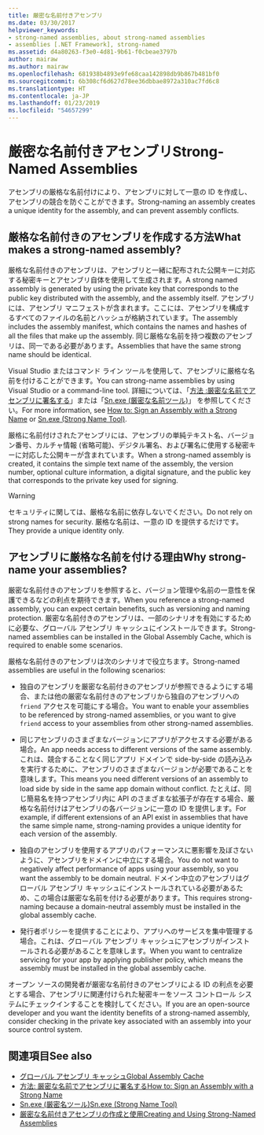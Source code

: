 ```yaml
---
title: 厳密な名前付きアセンブリ
ms.date: 03/30/2017
helpviewer_keywords:
- strong-named assemblies, about strong-named assemblies
- assemblies [.NET Framework], strong-named
ms.assetid: d4a80263-f3e0-4d81-9b61-f0cbeae3797b
author: mairaw
ms.author: mairaw
ms.openlocfilehash: 681938b4893e9fe68caa142898db9b867b481bf0
ms.sourcegitcommit: 6b308cf6d627d78ee36dbbae8972a310ac7fd6c8
ms.translationtype: HT
ms.contentlocale: ja-JP
ms.lasthandoff: 01/23/2019
ms.locfileid: "54657299"
---
```

# <a name="strong-named-assemblies"></a><span data-ttu-id="53365-102">厳密な名前付きアセンブリ</span><span class="sxs-lookup"><span data-stu-id="53365-102">Strong-Named Assemblies</span></span>
<span data-ttu-id="53365-103">アセンブリの厳格な名前付けにより、アセンブリに対して一意の ID を作成し、アセンブリの競合を防ぐことができます。</span><span class="sxs-lookup"><span data-stu-id="53365-103">Strong-naming an assembly creates a unique identity for the assembly, and can prevent assembly conflicts.</span></span>  
  
## <a name="what-makes-a-strong-named-assembly"></a><span data-ttu-id="53365-104">厳格な名前付きのアセンブリを作成する方法</span><span class="sxs-lookup"><span data-stu-id="53365-104">What makes a strong-named assembly?</span></span>  
 <span data-ttu-id="53365-105">厳格な名前付きのアセンブリは、アセンブリと一緒に配布された公開キーに対応する秘密キーとアセンブリ自体を使用して生成されます。</span><span class="sxs-lookup"><span data-stu-id="53365-105">A strong named assembly is generated by using the private key that corresponds to the public key distributed with the assembly, and the assembly itself.</span></span> <span data-ttu-id="53365-106">アセンブリには、アセンブリ マニフェストが含まれます。ここには、アセンブリを構成するすべてのファイルの名前とハッシュが格納されています。</span><span class="sxs-lookup"><span data-stu-id="53365-106">The assembly includes the assembly manifest, which contains the names and hashes of all the files that make up the assembly.</span></span> <span data-ttu-id="53365-107">同じ厳格な名前を持つ複数のアセンブリは、同一である必要があります。</span><span class="sxs-lookup"><span data-stu-id="53365-107">Assemblies that have the same strong name should be identical.</span></span>  
  
 <span data-ttu-id="53365-108">Visual Studio またはコマンド ライン ツールを使用して、アセンブリに厳格な名前を付けることができます。</span><span class="sxs-lookup"><span data-stu-id="53365-108">You can strong-name assemblies by using Visual Studio or a command-line tool.</span></span> <span data-ttu-id="53365-109">詳細については、「[方法 :厳密な名前でアセンブリに署名する](../../../docs/framework/app-domains/how-to-sign-an-assembly-with-a-strong-name.md)」または「[Sn.exe (厳密な名前ツール)](../../../docs/framework/tools/sn-exe-strong-name-tool.md)」 を参照してください。</span><span class="sxs-lookup"><span data-stu-id="53365-109">For more information, see [How to: Sign an Assembly with a Strong Name](../../../docs/framework/app-domains/how-to-sign-an-assembly-with-a-strong-name.md) or [Sn.exe (Strong Name Tool)](../../../docs/framework/tools/sn-exe-strong-name-tool.md).</span></span>  
  
 <span data-ttu-id="53365-110">厳格に名前付けされたアセンブリには、アセンブリの単純テキスト名、バージョン番号、カルチャ情報 (省略可能)、デジタル署名、および署名に使用する秘密キーに対応した公開キーが含まれています。</span><span class="sxs-lookup"><span data-stu-id="53365-110">When a strong-named assembly is created, it contains the simple text name of the assembly, the version number, optional culture information, a digital signature, and the public key that corresponds to the private key used for signing.</span></span>  
  
> [!WARNING]
>  <span data-ttu-id="53365-111">セキュリティに関しては、厳格な名前に依存しないでください。</span><span class="sxs-lookup"><span data-stu-id="53365-111">Do not rely on strong names for security.</span></span> <span data-ttu-id="53365-112">厳格な名前は、一意の ID を提供するだけです。</span><span class="sxs-lookup"><span data-stu-id="53365-112">They provide a unique identity only.</span></span>  
  
## <a name="why-strong-name-your-assemblies"></a><span data-ttu-id="53365-113">アセンブリに厳格な名前を付ける理由</span><span class="sxs-lookup"><span data-stu-id="53365-113">Why strong-name your assemblies?</span></span>  
 <span data-ttu-id="53365-114">厳密な名前付きのアセンブリを参照すると、バージョン管理や名前の一意性を保護できるなどの利点を期待できます。</span><span class="sxs-lookup"><span data-stu-id="53365-114">When you reference a strong-named assembly, you can expect certain benefits, such as versioning and naming protection.</span></span> <span data-ttu-id="53365-115">厳密な名前付きのアセンブリは、一部のシナリオを有効にするために必要な、グローバル アセンブリ キャッシュにインストールできます。</span><span class="sxs-lookup"><span data-stu-id="53365-115">Strong-named assemblies can be installed in the Global Assembly Cache, which is required to enable some scenarios.</span></span>  
  
 <span data-ttu-id="53365-116">厳格な名前付きのアセンブリは次のシナリオで役立ちます。</span><span class="sxs-lookup"><span data-stu-id="53365-116">Strong-named assemblies are useful in the following scenarios:</span></span>  
  
-   <span data-ttu-id="53365-117">独自のアセンブリを厳密な名前付きのアセンブリが参照できるようにする場合、または他の厳密な名前付きのアセンブリから独自のアセンブリへの `friend` アクセスを可能にする場合。</span><span class="sxs-lookup"><span data-stu-id="53365-117">You want to enable your assemblies to be referenced by strong-named assemblies, or you want to give `friend` access to your assemblies from other strong-named assemblies.</span></span>  
  
-   <span data-ttu-id="53365-118">同じアセンブリのさまざまなバージョンにアプリがアクセスする必要がある場合。</span><span class="sxs-lookup"><span data-stu-id="53365-118">An app needs access to different versions of the same assembly.</span></span> <span data-ttu-id="53365-119">これは、競合することなく同じアプリ ドメインで side-by-side の読み込みを実行するために、アセンブリのさまざまなバージョンが必要であることを意味します。</span><span class="sxs-lookup"><span data-stu-id="53365-119">This means  you need different versions of an assembly to load side by side in the same app domain without conflict.</span></span> <span data-ttu-id="53365-120">たとえば、同じ簡易名を持つアセンブリ内に API のさまざまな拡張子が存在する場合、厳格な名前付けはアセンブリの各バージョンに一意の ID を提供します。</span><span class="sxs-lookup"><span data-stu-id="53365-120">For example, if different extensions of an API exist in assemblies that have the same simple name, strong-naming provides a unique identity for each version of the assembly.</span></span>  
  
-   <span data-ttu-id="53365-121">独自のアセンブリを使用するアプリのパフォーマンスに悪影響を及ぼさないように、アセンブリをドメインに中立にする場合。</span><span class="sxs-lookup"><span data-stu-id="53365-121">You do not want to negatively affect performance of apps using your assembly, so you want the assembly to be domain neutral.</span></span> <span data-ttu-id="53365-122">ドメイン中立のアセンブリはグローバル アセンブリ キャッシュにインストールされている必要があるため、この場合は厳密な名前を付ける必要があります。</span><span class="sxs-lookup"><span data-stu-id="53365-122">This requires strong-naming because a domain-neutral assembly must be installed in the global assembly cache.</span></span>  
  
-   <span data-ttu-id="53365-123">発行者ポリシーを提供することにより、アプリへのサービスを集中管理する場合。これは、グローバル アセンブリ キャッシュにアセンブリがインストールされる必要があることを意味します。</span><span class="sxs-lookup"><span data-stu-id="53365-123">When you want to centralize servicing for your app by applying publisher policy, which means the assembly must be installed in the  global assembly cache.</span></span>  
  
 <span data-ttu-id="53365-124">オープン ソースの開発者が厳密な名前付きのアセンブリによる ID の利点を必要とする場合、アセンブリに関連付けられた秘密キーをソース コントロール システムにチェックインすることを検討してください。</span><span class="sxs-lookup"><span data-stu-id="53365-124">If you are an open-source developer and you want the identity benefits of a strong-named assembly, consider checking in the private key associated with an assembly into your source control system.</span></span>  
  
## <a name="see-also"></a><span data-ttu-id="53365-125">関連項目</span><span class="sxs-lookup"><span data-stu-id="53365-125">See also</span></span>
- [<span data-ttu-id="53365-126">グローバル アセンブリ キャッシュ</span><span class="sxs-lookup"><span data-stu-id="53365-126">Global Assembly Cache</span></span>](../../../docs/framework/app-domains/gac.md)
- [<span data-ttu-id="53365-127">方法: 厳密な名前でアセンブリに署名する</span><span class="sxs-lookup"><span data-stu-id="53365-127">How to: Sign an Assembly with a Strong Name</span></span>](../../../docs/framework/app-domains/how-to-sign-an-assembly-with-a-strong-name.md)
- [<span data-ttu-id="53365-128">Sn.exe (厳密名ツール)</span><span class="sxs-lookup"><span data-stu-id="53365-128">Sn.exe (Strong Name Tool)</span></span>](../../../docs/framework/tools/sn-exe-strong-name-tool.md)
- [<span data-ttu-id="53365-129">厳密な名前付きアセンブリの作成と使用</span><span class="sxs-lookup"><span data-stu-id="53365-129">Creating and Using Strong-Named Assemblies</span></span>](../../../docs/framework/app-domains/create-and-use-strong-named-assemblies.md)
